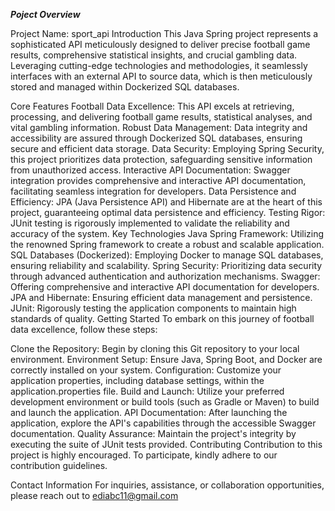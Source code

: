 ***Poject Overview***

Project Name: sport_api
Introduction
This Java Spring project represents a sophisticated API meticulously designed to deliver precise football game results, comprehensive statistical insights, and crucial gambling data. Leveraging cutting-edge technologies and methodologies, it seamlessly interfaces with an external API to source data, which is then meticulously stored and managed within Dockerized SQL databases.

Core Features
Football Data Excellence: This API excels at retrieving, processing, and delivering football game results, statistical analyses, and vital gambling information.
Robust Data Management: Data integrity and accessibility are assured through Dockerized SQL databases, ensuring secure and efficient data storage.
Data Security: Employing Spring Security, this project prioritizes data protection, safeguarding sensitive information from unauthorized access.
Interactive API Documentation: Swagger integration provides comprehensive and interactive API documentation, facilitating seamless integration for developers.
Data Persistence and Efficiency: JPA (Java Persistence API) and Hibernate are at the heart of this project, guaranteeing optimal data persistence and efficiency.
Testing Rigor: JUnit testing is rigorously implemented to validate the reliability and accuracy of the system.
Key Technologies
Java Spring Framework: Utilizing the renowned Spring framework to create a robust and scalable application.
SQL Databases (Dockerized): Employing Docker to manage SQL databases, ensuring reliability and scalability.
Spring Security: Prioritizing data security through advanced authentication and authorization mechanisms.
Swagger: Offering comprehensive and interactive API documentation for developers.
JPA and Hibernate: Ensuring efficient data management and persistence.
JUnit: Rigorously testing the application components to maintain high standards of quality.
Getting Started
To embark on this journey of football data excellence, follow these steps:

Clone the Repository: Begin by cloning this Git repository to your local environment.
Environment Setup: Ensure Java, Spring Boot, and Docker are correctly installed on your system.
Configuration: Customize your application properties, including database settings, within the application.properties file.
Build and Launch: Utilize your preferred development environment or build tools (such as Gradle or Maven) to build and launch the application.
API Documentation: After launching the application, explore the API's capabilities through the accessible Swagger documentation.
Quality Assurance: Maintain the project's integrity by executing the suite of JUnit tests provided.
Contributing
Contribution to this project is highly encouraged. To participate, kindly adhere to our contribution guidelines.


Contact Information
For inquiries, assistance, or collaboration opportunities, please reach out to ediabc11@gmail.com


